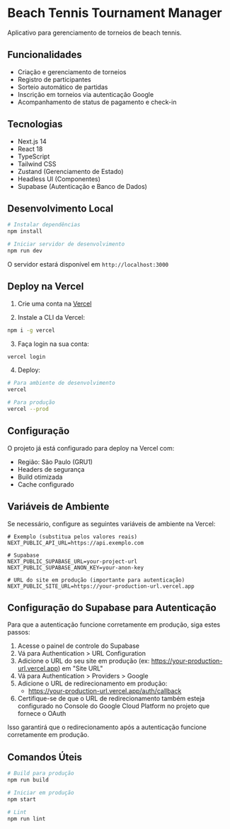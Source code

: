 # Beach Tennis Tournament Manager

Aplicativo para gerenciamento de torneios de beach tennis.

## Funcionalidades

- Criação e gerenciamento de torneios
- Registro de participantes
- Sorteio automático de partidas
- Inscrição em torneios via autenticação Google
- Acompanhamento de status de pagamento e check-in

## Tecnologias

- Next.js 14
- React 18
- TypeScript
- Tailwind CSS
- Zustand (Gerenciamento de Estado)
- Headless UI (Componentes)
- Supabase (Autenticação e Banco de Dados)

## Desenvolvimento Local

```bash
# Instalar dependências
npm install

# Iniciar servidor de desenvolvimento
npm run dev
```

O servidor estará disponível em `http://localhost:3000`

## Deploy na Vercel

1. Crie uma conta na [Vercel](https://vercel.com)

2. Instale a CLI da Vercel:
```bash
npm i -g vercel
```

3. Faça login na sua conta:
```bash
vercel login
```

4. Deploy:
```bash
# Para ambiente de desenvolvimento
vercel

# Para produção
vercel --prod
```

## Configuração

O projeto já está configurado para deploy na Vercel com:

- Região: São Paulo (GRU1)
- Headers de segurança
- Build otimizada
- Cache configurado

## Variáveis de Ambiente

Se necessário, configure as seguintes variáveis de ambiente na Vercel:

```env
# Exemplo (substitua pelos valores reais)
NEXT_PUBLIC_API_URL=https://api.exemplo.com

# Supabase
NEXT_PUBLIC_SUPABASE_URL=your-project-url
NEXT_PUBLIC_SUPABASE_ANON_KEY=your-anon-key

# URL do site em produção (importante para autenticação)
NEXT_PUBLIC_SITE_URL=https://your-production-url.vercel.app
```

## Configuração do Supabase para Autenticação

Para que a autenticação funcione corretamente em produção, siga estes passos:

1. Acesse o painel de controle do Supabase
2. Vá para Authentication > URL Configuration
3. Adicione o URL do seu site em produção (ex: https://your-production-url.vercel.app) em "Site URL"
4. Vá para Authentication > Providers > Google
5. Adicione o URL de redirecionamento em produção:
   - https://your-production-url.vercel.app/auth/callback
6. Certifique-se de que o URL de redirecionamento também esteja configurado no Console do Google Cloud Platform no projeto que fornece o OAuth

Isso garantirá que o redirecionamento após a autenticação funcione corretamente em produção.

## Comandos Úteis

```bash
# Build para produção
npm run build

# Iniciar em produção
npm start

# Lint
npm run lint
```

